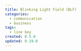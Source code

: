 ```yaml
---
title: Blinking Light Field (BLF)
categories:
  - communication
  - business
tags:
  - line key
created: 0.5.0
updated: 0.19.0
---
```

